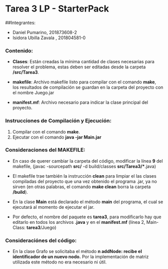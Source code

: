 ﻿
# Tarea 3 LP - StarterPack

##Integrantes:
* Daniel Pumarino, 201873608-2
* Isidora Ubilla Zavala , 201804581-0

### Contenido:

* **Clases**: Están creadas la mínima cantidad de clases necesarias para resolver el problema, estas deben ser editadas desde la carpeta **/src/Tarea3**.

* **makefile**: Archivo makefile listo para compilar con el comando **make**, los resultados de compilación se guardan en la carpeta del proyecto con el nombre Juego.jar

* **manifest.mf**: Archivo necesario para indicar la clase principal del proyecto.

### Instrucciones de Compilación y Ejecución:

1. Compilar con el comando **make**.
2. Ejecutar con el comando **java -jar Main.jar**

### Consideraciones del MAKEFILE:

* En caso de querer cambiar la carpeta del código, modificar la línea **9** del makefile, (javac -sourcepath **src/** -d build/classes **src/Tarea3/\***.java)

* El makefile trae también la instrucción **clean** para limpiar el las clases compiladas del proyecto que una vez obtenido el programa .jar, ya no sirven (en otras palabras, el comando **make clean** borra la carpeta **/build**).

* En la clase **Main** está declarado el método **main** del programa, el cual se ejecutará al momento de ejecutar el jar.

* Por defecto, el nombre del paquete es **tarea3**, para modificarlo hay que editarlo en todos los archivos **.java** y en el **manifest.mf** (línea 2, Main-Class: **tarea3**/Juego)

### Consideraciónes del código:

* En la clase Grafo se solicitaba el método **n addNode: recibe el identificador de un nuevo nodo.** Por la implementación de matriz utilizada este método no era necesario ni útil.




